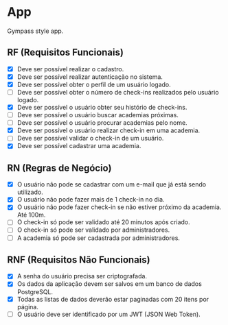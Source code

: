 # App

Gympass style app.

## RF (Requisitos Funcionais)

- [x] Deve ser possível realizar o cadastro.
- [x] Deve ser possível realizar autenticação no sistema.
- [x] Deve ser possível obter o perfil de um usuário logado.
- [ ] Deve ser possível obter o número de check-ins realizados pelo usuário logado.
- [x] Deve ser possível o usuário obter seu histório de check-ins.
- [ ] Deve ser possível o usuário buscar academias próximas.
- [ ] Deve ser possível o usuário procurar academias pelo nome.
- [x] Deve ser possível o usuário realizar check-in em uma academia.
- [ ] Deve ser possível validar o check-in de um usuário.
- [x] Deve ser possível cadastrar uma academia.

## RN (Regras de Negócio)

- [x] O usuário não pode se cadastrar com um e-mail que já está sendo utilizado.
- [x] O usuário não pode fazer mais de 1 check-in no dia.
- [x] O usuário não pode fazer check-in se não estiver próximo da academia. Até 100m.
- [ ] O check-in só pode ser validado até 20 minutos após criado.
- [ ] O check-in só pode ser validado por administradores.
- [ ] A academia só pode ser cadastrada por administradores.

## RNF (Requisitos Não Funcionais)

- [x] A senha do usuário precisa ser criptografada.
- [x] Os dados da aplicação devem ser salvos em um banco de dados PostgreSQL.
- [x] Todas as listas de dados deverão estar paginadas com 20 itens por página.
- [ ] O usuário deve ser identificado por um JWT (JSON Web Token).
